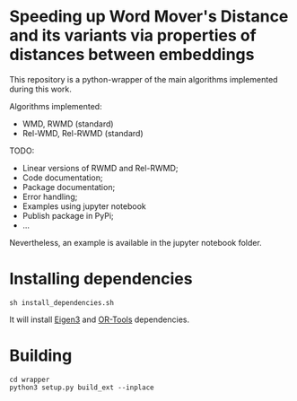 # Speeding up Word Mover's Distance and its variants via properties of distances between embeddings

This repository is a python-wrapper of the main algorithms implemented during this work.

Algorithms implemented:

- WMD, RWMD (standard)
- Rel-WMD, Rel-RWMD (standard)

TODO:
- Linear versions of RWMD and Rel-RWMD;
- Code documentation;
- Package documentation;
- Error handling;
- Examples using jupyter notebook
- Publish package in PyPi;
- ...

Nevertheless, an example is available in the jupyter notebook folder.

# Installing dependencies
```shell
sh install_dependencies.sh
```
It will install [Eigen3](http://eigen.tuxfamily.org/index.php) and [OR-Tools](https://developers.google.com/optimization/) dependencies.

# Building
```shell
cd wrapper
python3 setup.py build_ext --inplace
```
